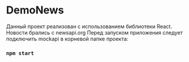 # DemoNews

Данный проект реализован с использованием библиотеки React. Новости брались с newsapi.org 
Перед запуском приложения следует подключить mockapi в корневой папке проекта:
### `npm start`

